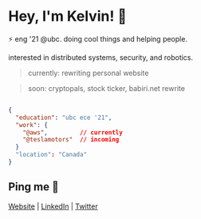 # Hey, I'm Kelvin! 👋

⚡ eng '21 @ubc. doing cool things and helping people.

interested in distributed systems, security, and robotics. 

> currently: rewriting personal website

> soon: cryptopals, stock ticker, babiri.net rewrite

```json

{
  "education": "ubc ece '21",
  "work": {
    "@aws",         // currently
    "@teslamotors"  // incoming
  }
  "location": "Canada"
}

```

## Ping me :postbox:
[Website](https://www.kelvinkoon.dev/) | [LinkedIn](https://www.linkedin.com/in/kelvinkoon/) | [Twitter](https://twitter.com/NotCelsiusDeg)
